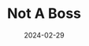 ---
title: "Not A Boss"
weight: 1
date: "2024-02-29"
draft: false
slug: "1-not-a-boss"
tags: ["comics", "price", "like a boss"]
image: "featured-1-not-a-boss.jpg"
---